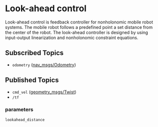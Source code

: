 # Look-ahead control

Look-ahead control is feedback controller for nonholonomic mobile robot systems. The 
mobile robot follows a predefined point a set distance from the center of the robot.
The look-ahead controller is designed by using input-output linearization and nonholonomic 
constraint equations.

## Subscribed Topics
* `odometry` ([nav_msgs/Odometry](http://docs.ros.org/kinetic/api/nav_msgs/html/msg/Odometry.html))

## Published Topics
* `cmd_vel` ([geometry_msgs/Twist](http://docs.ros.org/api/geometry_msgs/html/msg/Twist.html))  
* `/tf`  

### parameters
`lookahead_distance`
